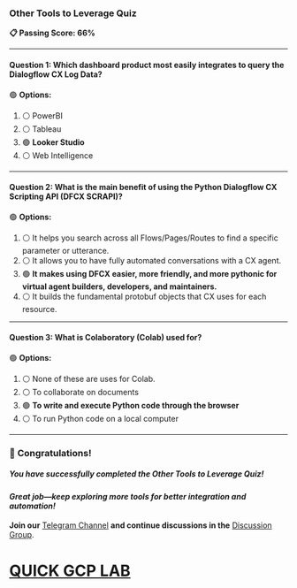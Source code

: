 ### **Other Tools to Leverage Quiz**  

**📋 Passing Score: 66%**  

---

#### **Question 1:** Which dashboard product most easily integrates to query the Dialogflow CX Log Data?  

🟢 **Options:**  
1. ⚪ PowerBI  
2. ⚪ Tableau  
3. 🟢 **Looker Studio**  
4. ⚪ Web Intelligence  

---  

#### **Question 2:** What is the main benefit of using the Python Dialogflow CX Scripting API (DFCX SCRAPI)?  

🟢 **Options:**  
1. ⚪ It helps you search across all Flows/Pages/Routes to find a specific parameter or utterance.  
2. ⚪ It allows you to have fully automated conversations with a CX agent.  
3. 🟢 **It makes using DFCX easier, more friendly, and more pythonic for virtual agent builders, developers, and maintainers.**  
4. ⚪ It builds the fundamental protobuf objects that CX uses for each resource.  

---  

#### **Question 3:** What is Colaboratory (Colab) used for?  

🟢 **Options:**  
1. ⚪ None of these are uses for Colab.  
2. ⚪ To collaborate on documents  
3. 🟢 **To write and execute Python code through the browser**  
4. ⚪ To run Python code on a local computer  

---

### 🎉 **Congratulations!**  
##### *You have successfully completed the Other Tools to Leverage Quiz!*  

#### *Great job—keep exploring more tools for better integration and automation!*  

**Join our** [Telegram Channel](https://t.me/quickgcplab) **and continue discussions in the** [Discussion Group](https://t.me/quickgcplabchats).  

# [QUICK GCP LAB](https://www.youtube.com/@quickgcplab)  